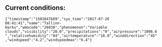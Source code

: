 ## Current conditions: 
 ``` {"timestamp":"1501047689","sys_time":"2017-07-26 08:41:41","name":"Tallinn-Harku","wmocode":"26038","phenomenon":"Variable clouds","visibility":"20.0","precipitations":"0","airpressure":"1006.6","relativehumidity":"84","airtemperature":"16.8","winddirection":"45","windspeed":"4.2","windspeedmax":"6.4"} ```
